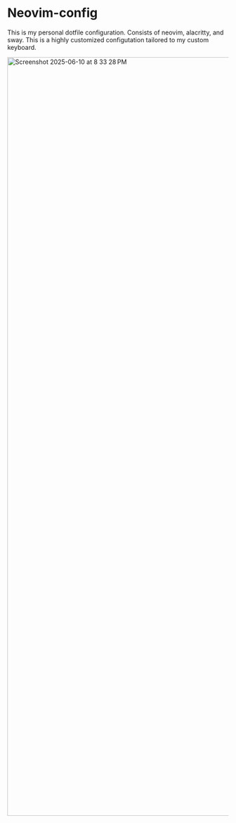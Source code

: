# Neovim-config
This is my personal dotfile configuration. Consists of neovim, alacritty, and sway. This is a highly customized configutation tailored to my custom keyboard. 

<img width="1727" alt="Screenshot 2025-06-10 at 8 33 28 PM" src="https://github.com/user-attachments/assets/54998740-e7db-4a9f-90f3-686ac8b58eea" />

